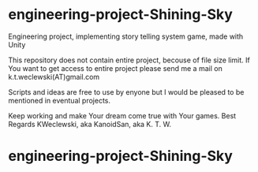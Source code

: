 # engineering-project-Shining-Sky

Engineering project, implementing story telling system game, made with Unity

This repository does not contain entire project, becouse of file size limit.
If You want to get access to entire project please send me a mail on k.t.weclewski(AT)gmail.com

Scripts and ideas are free to use by enyone but I would be pleased to be mentioned in eventual projects.

Keep working and make Your dream come true with Your games.
Best Regards KWeclewski, aka KanoidSan, aka K. T. W.

# engineering-project-Shining-Sky
